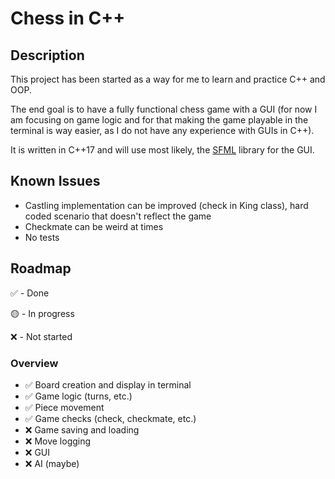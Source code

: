 # Chess in C++

## Description  
This project has been started as a way for me to learn and practice C++ and OOP.

The end goal is to have a fully functional chess game with a GUI (for now I am focusing on game logic
and for that making the game playable in the terminal is way easier, as I do not have
any experience with GUIs in C++).

It is written in C++17 and will use most likely, the [SFML](https://www.sfml-dev.org/) library for the GUI.

## Known Issues

- Castling implementation can be improved (check in King class), hard coded scenario that doesn't reflect the game
- Checkmate can be weird at times
- No tests

## Roadmap

✅ - Done

🟡 - In progress

❌ - Not started

### Overview

- ✅ Board creation and display in terminal
- ✅ Game logic (turns, etc.)
- ✅ Piece movement
- ✅ Game checks (check, checkmate, etc.)
- ❌ Game saving and loading
- ❌ Move logging
- ❌ GUI
- ❌ AI (maybe)
